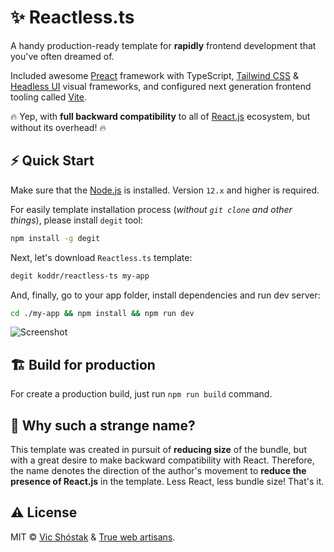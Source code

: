 # ✨ Reactless.ts

A handy production-ready template for **rapidly** frontend development that you've often dreamed of. 

Included awesome [Preact](https://preactjs.com/) framework with TypeScript, [Tailwind CSS](https://tailwindcss.com/) & [Headless UI](https://headlessui.dev/) visual frameworks, and configured next generation frontend tooling called [Vite](https://vitejs.dev/). 

🔥 Yep, with **full backward compatibility** to all of [React.js](https://reactjs.org/) ecosystem, but without its overhead! 🔥

## ⚡️ Quick Start

Make sure that the [Node.js](https://nodejs.org/en/) is installed. Version `12.x` and higher is required.

For easily template installation process (_without `git clone` and other things_), please install `degit` tool:

```bash
npm install -g degit
```

Next, let's download `Reactless.ts` template:

```bash
degit koddr/reactless-ts my-app
```

And, finally, go to your app folder, install dependencies and run dev server:

```bash
cd ./my-app && npm install && npm run dev
```

![Screenshot](https://user-images.githubusercontent.com/11155743/115931263-8563f380-a493-11eb-8625-dd46969f703c.png)

## 🏗 Build for production

For create a production build, just run `npm run build` command.

## 🤔 Why such a strange name? 

This template was created in pursuit of **reducing size** of the bundle, but with a great desire to make backward compatibility with React. Therefore, the name denotes the direction of the author's movement to **reduce the presence of React.js** in the template. Less React, less bundle size! That's it.

## ⚠️ License

MIT &copy; [Vic Shóstak](https://shostak.dev/) & [True web artisans](https://1wa.co/).
